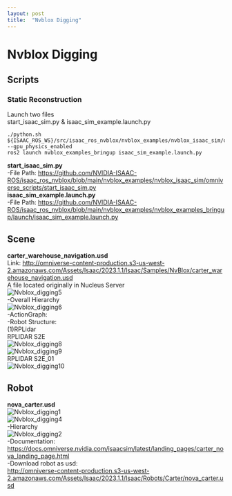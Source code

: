 ```yaml
---
layout: post
title:  "Nvblox Digging"
---
```


# Nvblox Digging
## Scripts
### Static Reconstruction 
Launch two files <br/>
start_isaac_sim.py & isaac_sim_example.launch.py <br/>
```
./python.sh ${ISAAC_ROS_WS}/src/isaac_ros_nvblox/nvblox_examples/nvblox_isaac_sim/omniverse_scripts/start_isaac_sim.py --gpu_physics_enabled
ros2 launch nvblox_examples_bringup isaac_sim_example.launch.py
```

**start_isaac_sim.py** <br/>
-File Path: https://github.com/NVIDIA-ISAAC-ROS/isaac_ros_nvblox/blob/main/nvblox_examples/nvblox_isaac_sim/omniverse_scripts/start_isaac_sim.py <br/>
**isaac_sim_example.launch.py** <br/>
-File Path: https://github.com/NVIDIA-ISAAC-ROS/isaac_ros_nvblox/blob/main/nvblox_examples/nvblox_examples_bringup/launch/isaac_sim_example.launch.py <br/>

## Scene
**carter_warehouse_navigation.usd** <br/>
Link: http://omniverse-content-production.s3-us-west-2.amazonaws.com/Assets/Isaac/2023.1.1/Isaac/Samples/NvBlox/carter_warehouse_navigation.usd <br/>
A file located originally in Nucleus Server <br/>
![Nvblox_digging5](https://github.com/growingpenguin/growingpenguin.github.io/assets/110277903/fe5fcd1f-a211-41d9-abc8-adf874310570) <br/>
-Overall Hierarchy <br/>
![Nvblox_digging6](https://github.com/growingpenguin/growingpenguin.github.io/assets/110277903/75ef0f7e-063b-41d9-a0ee-d03177afe899) <br/>
-ActionGraph: <br/>
-Robot Structure: <br/>
(1)RPLidar <br/>
RPLIDAR S2E <br/>
![Nvblox_digging8](https://github.com/growingpenguin/growingpenguin.github.io/assets/110277903/1e5d5956-739c-4921-b0d5-8baf7e705df8) <br/>
![Nvblox_digging9](https://github.com/growingpenguin/growingpenguin.github.io/assets/110277903/01052153-5999-47a0-af99-422c143a59a4) <br/>
RPLIDAR S2E_01 <br/>
![Nvblox_digging10](https://github.com/growingpenguin/growingpenguin.github.io/assets/110277903/050dbae3-1663-4335-9e53-5d167161ede2) <br/>



## Robot
**nova_carter.usd** <br/> 
![Nvblox_digging1](https://github.com/growingpenguin/growingpenguin.github.io/assets/110277903/e1f09d00-7f37-4193-95de-77da7201b55c) <br/>
![Nvblox_digging4](https://github.com/growingpenguin/growingpenguin.github.io/assets/110277903/83f7c758-02ee-4bb0-bfd9-67357c266698) <br/>
-Hierarchy <br/>
![Nvblox_digging2](https://github.com/growingpenguin/growingpenguin.github.io/assets/110277903/3e6a7e37-1216-4b4c-9b7e-3da63a74a99c) <br/>
-Documentation: <br/>
https://docs.omniverse.nvidia.com/isaacsim/latest/landing_pages/carter_nova_landing_page.html <br/>
-Download robot as usd: <br/> 
http://omniverse-content-production.s3-us-west-2.amazonaws.com/Assets/Isaac/2023.1.1/Isaac/Robots/Carter/nova_carter.usd <br/>


